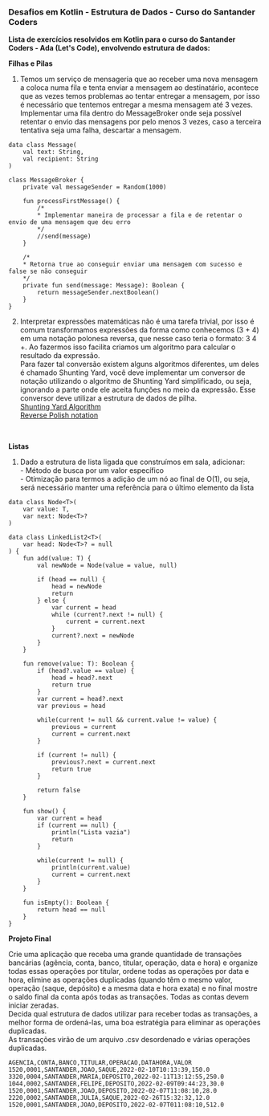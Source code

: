 ### Desafios em Kotlin - Estrutura de Dados - Curso do Santander Coders

**Lista de exercícios resolvidos em Kotlin para o curso do Santander Coders - Ada (Let's Code), envolvendo estrutura de dados:**

**Filhas e Pilas**

1. Temos um serviço de mensageria que ao receber uma nova mensagem a coloca numa fila e tenta enviar a mensagem ao destinatário, acontece que as vezes temos problemas ao tentar entregar a mensagem, por isso é necessário que tentemos entregar a mesma mensagem até 3 vezes. <br> Implementar uma fila dentro do MessageBroker onde seja possível retentar o envio das mensagens por pelo menos 3 vezes, caso a terceira tentativa seja uma falha, descartar a mensagem.

```
data class Message(
    val text: String,
    val recipient: String
)

class MessageBroker {
    private val messageSender = Random(1000)

    fun processFirstMessage() {
        /*
        * Implementar maneira de processar a fila e de retentar o envio de uma mensagem que deu erro
        */
        //send(message)
    }

    /*
    * Retorna true ao conseguir enviar uma mensagem com sucesso e false se não conseguir
    */
    private fun send(message: Message): Boolean {
        return messageSender.nextBoolean()
    }
}
```

2. Interpretar expressões matemáticas não é uma tarefa trivial, por isso é comum transformamos expressões da forma como conhecemos (3 + 4) em uma notação polonesa reversa, que nesse caso teria o formato: 3 4 +. Ao fazermos isso facilita criamos um algoritmo para calcular o resultado da expressão. <br> Para fazer tal conversão existem alguns algoritmos diferentes, um deles é chamado Shunting Yard, você deve implementar um conversor de notação utilizando o algoritmo de Shunting Yard simplificado, ou seja, ignorando a parte onde ele aceita funções no meio da expressão. Esse conversor deve utilizar a estrutura de dados de pilha.
<br>[Shunting Yard Algorithm](https://en.wikipedia.org/wiki/Shunting_yard_algorithm)
<br>[Reverse Polish notation](https://en.wikipedia.org/wiki/Reverse_Polish_notation)
<br>

**Listas**

1. Dado a estrutura de lista ligada que construímos em sala, adicionar:
<br> - Método de busca por um valor específico
<br> - Otimização para termos a adição de um nó ao final de O(1), ou seja, será necessário manter uma referência para o último elemento da lista

```
data class Node<T>(
    var value: T,
    var next: Node<T>?
)

data class LinkedList2<T>(
    var head: Node<T>? = null
) {
    fun add(value: T) {
        val newNode = Node(value = value, null)

        if (head == null) {
            head = newNode
            return
        } else {
            var current = head
            while (current?.next != null) {
                current = current.next
            }
            current?.next = newNode
        }
    }

    fun remove(value: T): Boolean {
        if (head?.value == value) {
            head = head?.next
            return true
        }
        var current = head?.next
        var previous = head

        while(current != null && current.value != value) {
            previous = current
            current = current.next
        }

        if (current != null) {
            previous?.next = current.next
            return true
        }

        return false
    }

    fun show() {
        var current = head
        if (current == null) {
            println("Lista vazia")
            return
        }

        while(current != null) {
            println(current.value)
            current = current.next
        }
    }

    fun isEmpty(): Boolean {
        return head == null
    }
}
```


**Projeto Final**

Crie uma aplicação que receba uma grande quantidade de transações bancárias (agência, conta, banco, titular, operação, data e hora) e organize todas essas operações por titular, ordene todas as operações por data e hora, elimine as operações duplicadas (quando têm o mesmo valor, operação (saque, depósito) e a mesma data e hora exata) e no final mostre o saldo final da conta após todas as transações. Todas as contas devem iniciar zeradas. <br>
Decida qual estrutura de dados utilizar para receber todas as transações, a melhor forma de ordená-las, uma boa estratégia para eliminar as operações duplicadas.<br>
As transações virão de um arquivo .csv desordenado e várias operações duplicadas.

```
AGENCIA,CONTA,BANCO,TITULAR,OPERACAO,DATAHORA,VALOR
1520,0001,SANTANDER,JOAO,SAQUE,2022-02-10T10:13:39,150.0
3320,0004,SANTANDER,MARIA,DEPOSITO,2022-02-11T13:12:55,250.0
1044,0002,SANTANDER,FELIPE,DEPOSITO,2022-02-09T09:44:23,30.0
1520,0001,SANTANDER,JOAO,DEPOSITO,2022-02-07T11:08:10,28.0
2220,0002,SANTANDER,JULIA,SAQUE,2022-02-26T15:32:32,12.0
1520,0001,SANTANDER,JOAO,DEPOSITO,2022-02-07T011:08:10,512.0
```